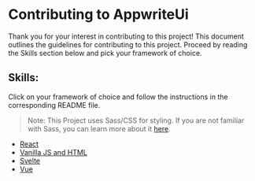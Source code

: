 # Contributing to AppwriteUi
Thank you for your interest in contributing to this project! This document outlines the guidelines for contributing to this project. Proceed by reading the Skills section below and pick your framework of choice.

## Skills:
Click on your framework of choice and follow the instructions in the corresponding README file.
> Note: This Project uses Sass/CSS for styling. If you are not familiar with Sass, you can learn more about it [here](https://www.youtube.com/watch?v=akDIJa0AP5c).
- [React](./react/README.md)
- [Vanilla JS and HTML](./vanilla-js/README.md)
- [Svelte](./svelte/README.md)
- [Vue](./vue/README.md)


